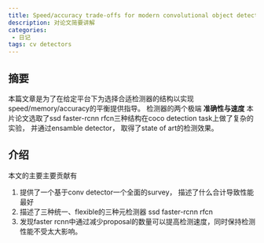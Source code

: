 ```yaml
---
title: Speed/accuracy trade-offs for modern convolutional object detectors 论文摘要
description: 对论文简要讲解
categories:
 - 日记
tags: cv detectors
---
```

## 摘要
本篇文章是为了在给定平台下为选择合适检测器的结构以实现speed/memory/accuracy的平衡提供指导。
检测器的两个极端 **准确性与速度**
本片论文选取了ssd faster-rcnn rfcn三种结构在coco detection task上做了复杂的实验， 并通过ensamble detector， 取得了state of art的检测效果。

## 介绍
本文的主要主要贡献有
1. 提供了一个基于conv detector一个全面的survey， 描述了什么合计导致性能最好
2. 描述了三种统一、flexible的三种元检测器 ssd faster-rcnn rfcn
3. 发现faster rcnn中通过减少proposal的数量可以提高检测速度，同时保持检测性能不受太大影响。
